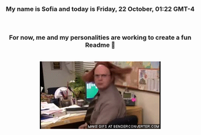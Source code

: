 


<div align="center">
<h3 >My name is Sofia and today is Friday, 22 October, 01:22 GMT-4</h3><br>
<h3 >For now, me and my personalities are working to create a fun Readme 👋
</h3><br>
<img src='img/dwight.gif' alt='working...'/>
</div>
